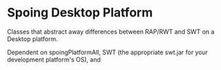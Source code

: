 Spoing Desktop Platform
=======================

Classes that abstract away differences between RAP/RWT and SWT on a Desktop platform.

Dependent on spoingPlatformAll, SWT (the appropriate swt.jar for your development platform's OS), and 